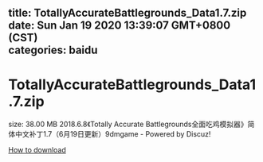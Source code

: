 
title: TotallyAccurateBattlegrounds_Data1.7.zip
date: Sun Jan 19 2020 13:39:07 GMT+0800 (CST)    
categories: baidu
---

# TotallyAccurateBattlegrounds_Data1.7.zip
size: 38.00 MB
 2018.6.8《Totally Accurate Battlegrounds全面吃鸡模拟器》简体中文补丁1.7（6月19日更新）9dmgame - Powered by Discuz!
 

[How to download](https://bpcam.bemobtrk.com/go/2ceec3aa-1ca2-46d6-b9ff-aaa5c184517c?jno=1177)